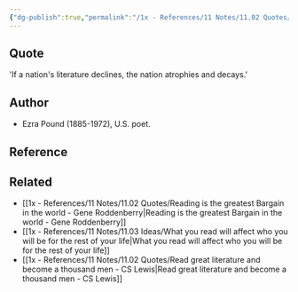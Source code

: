 ```yaml
---
{"dg-publish":true,"permalink":"/1x - References/11 Notes/11.02 Quotes/If a nation's literature declines, the nation atrophies and decays - Ezra Pound/","title":"If a nation's literature declines, the nation atrophies and decays - Ezra Pound","noteIcon":"","created":"2023-09-06T21:35:50.786+03:00","updated":"2024-02-14T20:18:42.870+03:00"}
---
```



## Quote
'If a nation's literature declines, the nation atrophies and decays.'

## Author
- Ezra Pound (1885-1972), U.S. poet.

## Reference


## Related
- [[1x - References/11 Notes/11.02 Quotes/Reading is the greatest Bargain in the world - Gene Roddenberry\|Reading is the greatest Bargain in the world - Gene Roddenberry]]
- [[1x - References/11 Notes/11.03 Ideas/What you read will affect who you will be for the rest of your life\|What you read will affect who you will be for the rest of your life]]
- [[1x - References/11 Notes/11.02 Quotes/Read great literature and become a thousand men - CS Lewis\|Read great literature and become a thousand men - CS Lewis]]





